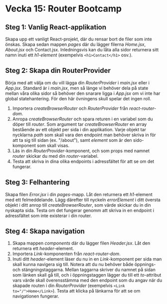 # Vecka 15: Router Bootcamp

## Steg 1: Vanlig React-applikation

Skapa upp ett vanligt React-projekt, där du rensar bort de filer som inte önskas. Skapa sedan mappen *pages* där du lägger filerna *Home.jsx*, *About.jsx* och Contact.jsx. 
Inledningsvis kan du låta alla sidor returnera sitt namn inuti ett *h1-element* (exempelvis ```<h1>Contact</h1>``` osv.).

## Steg 2: Skapa din RouterProvider

Börja med att välja om du vill lägga din *RouterProvider* i *main.jsx* eller i *App.jsx*. Standard är i *main.jsx*, men så länge vi behöver dela på state mellan våra olika sidor så behöver den snarare ligga i *App.jsx* om vi inte har global statehantering. 
För den här övningens skull spelar det ingen roll. 

1. Importera *createBrowserRouter* och *RouterProvider* från *react-router-dom*.
2. Anropa *createBrowserRouter* och spara returen i en variabel som du döper till *router*. Som argument tar *createBrowserRouter* en array bestående av ett objekt per sida i din applikation. Varje objekt tar nycklarna *path* som skall vara den endpoint man behöver skriva in för att ta sig till sidan (ex. "/about"), samt *element* som är den sido-komponent som skall visas.
3. Läs in din *RouterProvider*-komponent, och som props med namnet *router* skickar du med din *router*-variabel.
4. Testa att skriva in dina olika endpoints i adressfältet för att se om det fungerar.

## Steg 3: Felhantering

Skapa filen *Error.jsx* i din *pages*-mapp. Låt den returnera ett *h1*-element med ett felmeddelande. Lägg därefter till nyckeln *errorElement* i ditt översta objekt i ditt anrop till *createBrowserRouter*, som värde skickar du in din nyskapta sida. Testa om det fungerar genomm att skriva in en endpoint i adressfältet som inte existerar i din router.

## Steg 4: Skapa navigation

1. Skapa mappen *components* där du lägger filen *Header.jsx*. Låt den returnera ett *header*-element.
2. Importera *Link*-komponenten från *react-router-dom*.
3. Inuti ditt *header*-element läser du nu in en *Link*-komponent per sida man skall kunna navigera sig till. Notera att du nu behöver både öppnings- och stängningstaggarna. Mellan taggarna skriver du namnet på sidan som länken skall gå till, och i öppningstaggen lägger du till ett *to*-attribut vars värde skall överensstämma med den endpoint som du angav när du skapade routen i din *RouterProvider* (exempelvis ```<Link to="/">Home</Link>```). Testa att klicka på länkarna för att se om navigationen fungerar.
